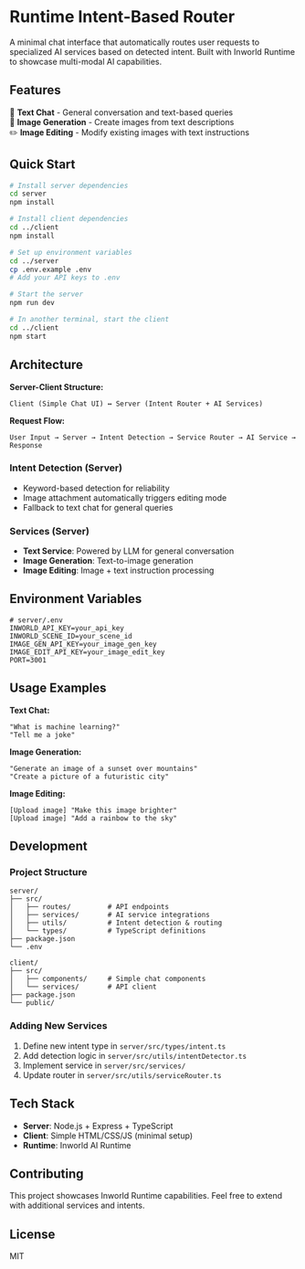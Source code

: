 # Runtime Intent-Based Router

A minimal chat interface that automatically routes user requests to specialized AI services based on detected intent. Built with Inworld Runtime to showcase multi-modal AI capabilities.

## Features

🤖 **Text Chat** - General conversation and text-based queries  
🎨 **Image Generation** - Create images from text descriptions  
✏️ **Image Editing** - Modify existing images with text instructions  

## Quick Start

```bash
# Install server dependencies
cd server
npm install

# Install client dependencies  
cd ../client
npm install

# Set up environment variables
cd ../server
cp .env.example .env
# Add your API keys to .env

# Start the server
npm run dev

# In another terminal, start the client
cd ../client
npm start
```

## Architecture

**Server-Client Structure:**
```
Client (Simple Chat UI) ↔ Server (Intent Router + AI Services)
```

**Request Flow:**
```
User Input → Server → Intent Detection → Service Router → AI Service → Response
```

### Intent Detection (Server)
- Keyword-based detection for reliability
- Image attachment automatically triggers editing mode
- Fallback to text chat for general queries

### Services (Server)
- **Text Service**: Powered by LLM for general conversation
- **Image Generation**: Text-to-image generation
- **Image Editing**: Image + text instruction processing

## Environment Variables

```env
# server/.env
INWORLD_API_KEY=your_api_key
INWORLD_SCENE_ID=your_scene_id
IMAGE_GEN_API_KEY=your_image_gen_key
IMAGE_EDIT_API_KEY=your_image_edit_key
PORT=3001
```

## Usage Examples

**Text Chat:**
```
"What is machine learning?"
"Tell me a joke"
```

**Image Generation:**
```
"Generate an image of a sunset over mountains"
"Create a picture of a futuristic city"
```

**Image Editing:**
```
[Upload image] "Make this image brighter"
[Upload image] "Add a rainbow to the sky"
```

## Development

### Project Structure
```
server/
├── src/
│   ├── routes/         # API endpoints
│   ├── services/       # AI service integrations
│   ├── utils/          # Intent detection & routing
│   └── types/          # TypeScript definitions
├── package.json
└── .env

client/
├── src/
│   ├── components/     # Simple chat components
│   └── services/       # API client
├── package.json
└── public/
```

### Adding New Services
1. Define new intent type in `server/src/types/intent.ts`
2. Add detection logic in `server/src/utils/intentDetector.ts`
3. Implement service in `server/src/services/`
4. Update router in `server/src/utils/serviceRouter.ts`

## Tech Stack

- **Server**: Node.js + Express + TypeScript
- **Client**: Simple HTML/CSS/JS (minimal setup)
- **Runtime**: Inworld AI Runtime

## Contributing

This project showcases Inworld Runtime capabilities. Feel free to extend with additional services and intents.

## License

MIT